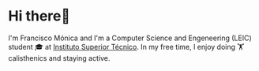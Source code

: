 # Hi there👋
I'm Francisco Mónica and I'm a Computer Science and Engeneering (LEIC) student 🎓 at [Instituto Superior Técnico](https://tecnico.ulisboa.pt/pt/). In my free time, I enjoy doing 🏋calisthenics and staying active.

